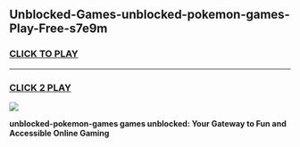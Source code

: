 
## Unblocked-Games-unblocked-pokemon-games-Play-Free-s7e9m
<h3>
<a href="https://premium76.site?title=unblocked-pokemon-games&ref=10A">CLICK TO PLAY</a></h3>
<hr>

<h3>
<a href="https://premium76.site?title=unblocked-pokemon-games&ref=10A">CLICK 2 PLAY</a>
  
</h3>

<a href="https://premium76.site?title=unblocked-pokemon-games&ref=10A"><img src="https://clearcache.store/games.png"></a>


**unblocked-pokemon-games games unblocked: Your Gateway to Fun and Accessible Online Gaming**
